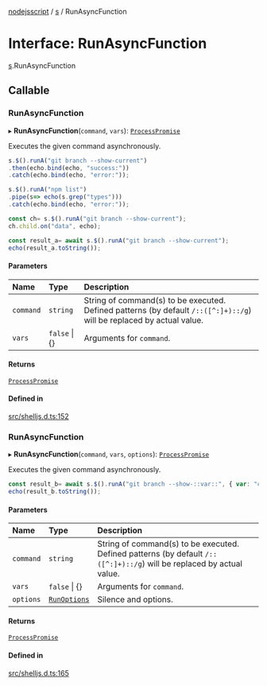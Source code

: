 [nodejsscript](../README.md) / [s](../modules/s.md) / RunAsyncFunction

# Interface: RunAsyncFunction

[s](../modules/s.md).RunAsyncFunction

## Callable

### RunAsyncFunction

▸ **RunAsyncFunction**(`command`, `vars`): [`ProcessPromise`](../classes/s.ProcessPromise.md)

Executes the given command asynchronously.
```js
s.$().runA("git branch --show-current")
.then(echo.bind(echo, "success:"))
.catch(echo.bind(echo, "error:"));

s.$().runA("npm list")
.pipe(s=> echo(s.grep("types")))
.catch(echo.bind(echo, "error:"));

const ch= s.$().runA("git branch --show-current");
ch.child.on("data", echo);

const result_a= await s.$().runA("git branch --show-current");
echo(result_a.toString());
```

#### Parameters

| Name | Type | Description |
| :------ | :------ | :------ |
| `command` | `string` | String of command(s) to be executed. Defined patterns (by default `/::([^:]+)::/g`) will be replaced by actual value. |
| `vars` | ``false`` \| {} | Arguments for `command`. |

#### Returns

[`ProcessPromise`](../classes/s.ProcessPromise.md)

#### Defined in

[src/shelljs.d.ts:152](https://github.com/jaandrle/nodejsscript/blob/8f362e5/src/shelljs.d.ts#L152)

### RunAsyncFunction

▸ **RunAsyncFunction**(`command`, `vars`, `options`): [`ProcessPromise`](../classes/s.ProcessPromise.md)

Executes the given command asynchronously.
```js
const result_b= await s.$().runA("git branch --show-::var::", { var: "current" }, { silent: true });
echo(result_b.toString());
```

#### Parameters

| Name | Type | Description |
| :------ | :------ | :------ |
| `command` | `string` | String of command(s) to be executed. Defined patterns (by default `/::([^:]+)::/g`) will be replaced by actual value. |
| `vars` | ``false`` \| {} | Arguments for `command`. |
| `options` | [`RunOptions`](../modules/s.md#runoptions) | Silence and options. |

#### Returns

[`ProcessPromise`](../classes/s.ProcessPromise.md)

#### Defined in

[src/shelljs.d.ts:165](https://github.com/jaandrle/nodejsscript/blob/8f362e5/src/shelljs.d.ts#L165)
